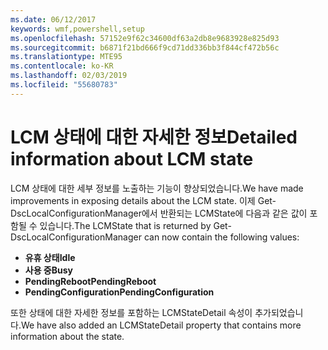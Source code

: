 ```yaml
---
ms.date: 06/12/2017
keywords: wmf,powershell,setup
ms.openlocfilehash: 57152e9f62c34600df63a2db8e9683928e825d93
ms.sourcegitcommit: b6871f21bd666f9cd71dd336bb3f844cf472b56c
ms.translationtype: MTE95
ms.contentlocale: ko-KR
ms.lasthandoff: 02/03/2019
ms.locfileid: "55680783"
---
```

# <a name="detailed-information-about-lcm-state"></a><span data-ttu-id="88cc5-102">LCM 상태에 대한 자세한 정보</span><span class="sxs-lookup"><span data-stu-id="88cc5-102">Detailed information about LCM state</span></span>

<span data-ttu-id="88cc5-103">LCM 상태에 대한 세부 정보를 노출하는 기능이 향상되었습니다.</span><span class="sxs-lookup"><span data-stu-id="88cc5-103">We have made improvements in exposing details about the LCM state.</span></span> <span data-ttu-id="88cc5-104">이제 Get-DscLocalConfigurationManager에서 반환되는 LCMState에 다음과 같은 값이 포함될 수 있습니다.</span><span class="sxs-lookup"><span data-stu-id="88cc5-104">The LCMState that is returned by Get-DscLocalConfigurationManager can now contain the following values:</span></span>

* <span data-ttu-id="88cc5-105">**유휴 상태**</span><span class="sxs-lookup"><span data-stu-id="88cc5-105">**Idle**</span></span>
* <span data-ttu-id="88cc5-106">**사용 중**</span><span class="sxs-lookup"><span data-stu-id="88cc5-106">**Busy**</span></span>
* <span data-ttu-id="88cc5-107">**PendingReboot**</span><span class="sxs-lookup"><span data-stu-id="88cc5-107">**PendingReboot**</span></span>
* <span data-ttu-id="88cc5-108">**PendingConfiguration**</span><span class="sxs-lookup"><span data-stu-id="88cc5-108">**PendingConfiguration**</span></span>

<span data-ttu-id="88cc5-109">또한 상태에 대한 자세한 정보를 포함하는 LCMStateDetail 속성이 추가되었습니다.</span><span class="sxs-lookup"><span data-stu-id="88cc5-109">We have also added an LCMStateDetail property that contains more information about the state.</span></span>
